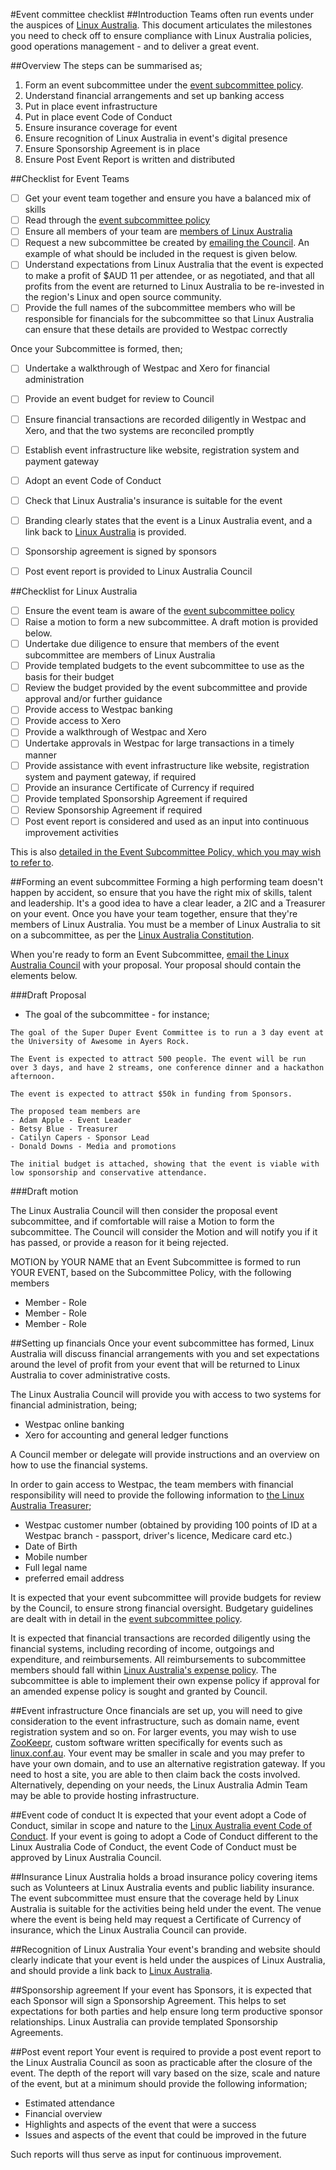 #Event committee checklist
##Introduction
Teams often run events under the auspices of [Linux Australia](https://www.linux.org.au). This document articulates the milestones you need to check off to ensure compliance with Linux Australia policies, good operations management - and to deliver a great event.

##Overview
The steps can be summarised as;
1. Form an event subcommittee under the [event subcommittee policy](subcommittee_policy_v2.md).  
2. Understand financial arrangements and set up banking access
3. Put in place event infrastructure
4. Put in place event Code of Conduct
5. Ensure insurance coverage for event
6. Ensure recognition of Linux Australia in event's digital presence
7. Ensure Sponsorship Agreement is in place
8. Ensure Post Event Report is written and distributed

##Checklist for Event Teams

* [ ] Get your event team together and ensure you have a balanced mix of skills
* [ ] Read through the [event subcommittee policy](subcommittee_policy_v2.md)
* [ ] Ensure all members of your team are [members of Linux Australia](https://www.linux.org.au/membership)
* [ ] Request a new subcommittee be created by [emailing the Council](mailto:council@linux.org.au). An example of what should be included in the request is given below.
* [ ] Understand expectations from Linux Australia that the event is expected to make a profit of $AUD 11 per attendee, or as negotiated, and that all profits from the event are returned to Linux Australia to be re-invested in the region's Linux and open source community.
* [ ] Provide the full names of the subcommittee members who will be responsible for financials for the subcommittee so that Linux Australia can ensure that these details are provided to Westpac correctly

Once your Subcommittee is formed, then;

* [ ] Undertake a walkthrough of Westpac and Xero for financial administration
* [ ] Provide an event budget for review to Council
* [ ] Ensure financial transactions are recorded diligently in Westpac and Xero, and that the two systems are reconciled promptly
* [ ] Establish event infrastructure like website, registration system and payment gateway
* [ ] Adopt an event Code of Conduct
* [ ] Check that Linux Australia's insurance is suitable for the event
* [ ] Branding clearly states that the event is a Linux Australia event, and a link back to [Linux Australia](https://www.linux.org.au) is provided.
* [ ] Sponsorship agreement is signed by sponsors
* [ ] Post event report is provided to Linux Australia Council


##Checklist for Linux Australia
* [ ] Ensure the event team is aware of the [event subcommittee policy](subcommittee_policy_v2.md)
* [ ] Raise a motion to form a new subcommittee. A draft motion is provided below.
* [ ] Undertake due diligence to ensure that members of the event subcommittee are members of Linux Australia
* [ ] Provide templated budgets to the event subcommittee to use as the basis for their budget
* [ ] Review the budget provided by the event subcommittee and provide approval and/or further guidance
* [ ] Provide access to Westpac banking
* [ ] Provide access to Xero
* [ ] Provide a walkthrough of Westpac and Xero
* [ ] Undertake approvals in Westpac for large transactions in a timely manner
* [ ] Provide assistance with event infrastructure like website, registration system and payment gateway, if required
* [ ] Provide an insurance Certificate of Currency if required
* [ ] Provide templated Sponsorship Agreement if required
* [ ] Review Sponsorship Agreement if required
* [ ] Post event report is considered and used as an input into continuous improvement activities

This is also [detailed in the Event Subcommittee Policy, which you may wish to refer to](subcommittee_policy_v2.md).

##Forming an event subcommittee
Forming a high performing team doesn't happen by accident, so ensure that you have the right mix of skills, talent and leadership. It's a good idea to have a clear leader, a 2IC and a Treasurer on your event. Once you have your team together, ensure that they're members of Linux Australia. You must be a member of Linux Australia to sit on a subcommittee, as per the [Linux Australia Constitution](consitution.txt).

When you're ready to form an Event Subcommittee, [email the Linux Australia Council](mailto:council@linux.org.au) with your proposal. Your proposal should contain the elements below.

###Draft Proposal

* The goal of the subcommittee - for instance;

```
The goal of the Super Duper Event Committee is to run a 3 day event at the University of Awesome in Ayers Rock.

The Event is expected to attract 500 people. The event will be run over 3 days, and have 2 streams, one conference dinner and a hackathon afternoon.

The event is expected to attract $50k in funding from Sponsors.

The proposed team members are
- Adam Apple - Event Leader
- Betsy Blue - Treasurer
- Catilyn Capers - Sponsor Lead
- Donald Downs - Media and promotions

The initial budget is attached, showing that the event is viable with low sponsorship and conservative attendance.

```

###Draft motion

The Linux Australia Council will then consider the proposal  event subcommittee, and if comfortable will raise a Motion to form the subcommittee. The Council will consider the Motion and will notify you if it has passed, or provide a reason for it being rejected.

MOTION by YOUR NAME that an Event Subcommittee is formed to run YOUR EVENT, based on the Subcommittee Policy, with the following members
* Member - Role
* Member - Role
* Member - Role

##Setting up financials
Once your event subcommittee has formed, Linux Australia will discuss financial arrangements with you and set expectations around the level of profit from your event that will be returned to Linux Australia to cover administrative costs.

The Linux Australia Council will provide you with access to two systems for financial administration, being;
* Westpac online banking
* Xero for accounting and general ledger functions

A Council member or delegate will provide instructions and an overview on how to use the financial systems.

In order to gain access to Westpac, the team members with financial responsibility will need to provide the following information to [the Linux Australia Treasurer](mailto:treasurer@linux.org.au);

* Westpac customer number (obtained by providing 100 points of ID at a Westpac branch - passport, driver's licence, Medicare card etc.)
* Date of Birth
* Mobile number
* Full legal name
* preferred email address

It is expected that your event subcommittee will provide budgets for review by the Council, to ensure strong financial oversight. Budgetary guidelines are dealt with in detail in the [event subcommittee policy](subcommittee_policy_v2.md).

It is expected that financial transactions are recorded diligently using the financial systems, including recording of income, outgoings and expenditure, and reimbursements. All reimbursements to subcommittee members should fall within [Linux Australia's expense policy](expense_policy.md). The subcommittee is able to implement their own expense policy if approval for an amended expense policy is sought and granted by Council.

##Event infrastructure
Once financials are set up, you will need to give consideration to the event infrastructure, such as domain name, event registration system and so on. For larger events, you may wish to use [ZooKeepr](http://zookeepr.org/), custom software written specifically for events such as [linux.conf.au](https://linux.conf.au). Your event may be smaller in scale and you may prefer to have your own domain, and to use an alternative registration gateway. If you need to host a site, you are able to then claim back the costs involved. Alternatively, depending on your needs, the Linux Australia Admin Team may be able to provide hosting infrastructure.

##Event code of conduct
It is expected that your event adopt a Code of Conduct, similar in scope and nature to the [Linux Australia event Code of Conduct](code_of_conduct.md). If your event is going to adopt a Code of Conduct different to the Linux Australia Code of Conduct, the event Code of Conduct must be approved by Linux Australia Council.

##Insurance
Linux Australia holds a broad insurance policy covering items such as Volunteers at Linux Australia events and public liability insurance. The event subcommittee must ensure that the coverage held by Linux Australia is suitable for the activities being held under the event. The venue where the event is being held may request a Certificate of Currency of insurance, which the Linux Australia Council can provide.

##Recognition of Linux Australia
Your event's branding and website should clearly indicate that your event is held under the auspices of Linux Australia, and should provide a link back to [Linux Australia](https://www.linux.org.au).

##Sponsorship agreement
If your event has Sponsors, it is expected that each Sponsor will sign a Sponsorship Agreement. This helps to set expectations for both parties and help ensure long term productive sponsor relationships. Linux Australia can provide templated Sponsorship Agreements.

##Post event report
Your event is required to provide a post event report to the Linux Australia Council as soon as practicable after the closure of the event. The depth of the report will vary based on the size, scale and nature of the event, but at a minimum should provide the following information;

* Estimated attendance
* Financial overview
* Highlights and aspects of the event that were a success
* Issues and aspects of the event that could be improved in the future

Such reports will thus serve as input for continuous improvement.
